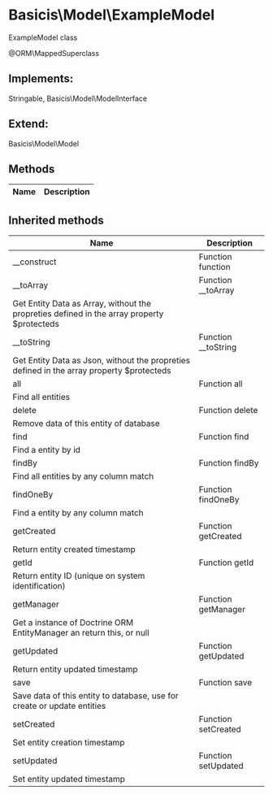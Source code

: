 # Basicis\Model\ExampleModel  

ExampleModel class

 @ORM\MappedSuperclass  

## Implements:
Stringable, Basicis\Model\ModelInterface

## Extend:

Basicis\Model\Model

## Methods

| Name | Description |
|------|-------------|

## Inherited methods

| Name | Description |
|------|-------------|
|__construct|Function function|
|__toArray|Function __toArray
Get Entity Data as Array, without the propreties defined in the array property $protecteds|
|__toString|Function __toString
Get Entity Data as Json, without the propreties defined in the array property $protecteds|
|all|Function all
Find all entities|
|delete|Function delete
Remove data of this entity of database|
|find|Function find
Find a entity by id|
|findBy|Function findBy
Find all entities by any column match|
|findOneBy|Function findOneBy
Find a entity by any column match|
|getCreated|Function getCreated
Return entity created timestamp|
|getId|Function getId
Return entity ID (unique on system identification)|
|getManager|Function getManager
Get a instance of Doctrine ORM EntityManager an return this, or null|
|getUpdated|Function getUpdated
Return entity updated timestamp|
|save|Function save
Save data of this entity to database, use for create or update entities|
|setCreated|Function setCreated
Set entity creation timestamp|
|setUpdated|Function setUpdated
Set entity updated timestamp|


